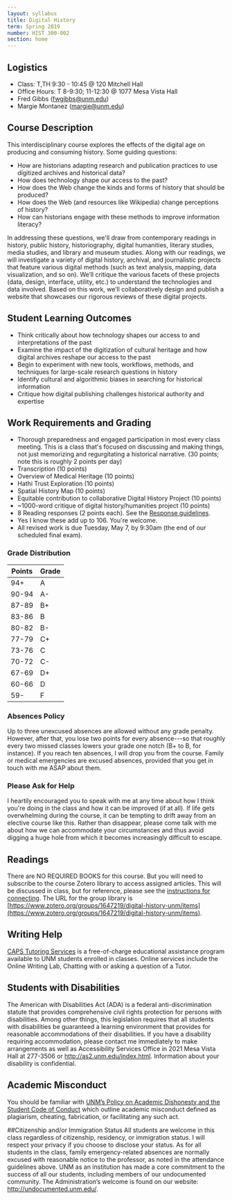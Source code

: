 ```yaml
---
layout: syllabus
title: Digital History
term: Spring 2019
number: HIST 300-002
section: home
---
```



## Logistics
- Class: T,TH 9:30 - 10:45 @ 120 Mitchell Hall
- Office Hours: T 8-9:30; 11-12:30 @ 1077 Mesa Vista Hall
- Fred Gibbs \([fwgibbs@unm.edu](mailto:fwgibbs@unm.edu)\)
- Margie Montanez \([margie@unm.edu](mailto:margie@unm.edu)\)

## Course Description
This interdisciplinary course explores the effects of the digital age on producing and consuming history. Some guiding questions:

- How are historians adapting research and publication practices to use digitized archives and historical data?
- How does technology shape our access to the past?
- How does the Web change the kinds and forms of history that should be produced?
- How does the Web (and resources like Wikipedia) change perceptions of history?
- How can historians engage with these methods to improve information literacy?

In addressing these questions, we'll draw from contemporary readings in history, public history, historiography, digital humanities, literary studies, media studies, and library and museum studies. Along with our readings, we will investigate a variety of digital history, archival, and journalistic projects that feature various digital methods (such as text analysis, mapping, data visualization, and so on). We’ll critique the various facets of these projects (data, design, interface, utility, etc.) to understand the technologies and data involved. Based on this work, we’ll collaboratively design and publish a website that showcases our rigorous reviews of these digital projects.


## Student Learning Outcomes
- Think critically about how technology shapes our access to and interpretations of the past
- Examine the impact of the digitization of cultural heritage and how digital archives reshape our access to the past
- Begin to experiment with new tools, workflows, methods, and techniques for large-scale research questions in history
- Identify cultural and algorithmic biases in searching for historical information
- Critique how digital publishing challenges historical authority and expertise

## Work Requirements and Grading
- Thorough preparedness and engaged participation in most every class meeting. This is a class that's focused on discussing and making things, not just memorizing and regurgitating a historical narrative. (30 points; note this is roughly 2 points per day)
- Transcription (10 points)
- Overview of Medical Heritage (10 points)
- Hathi Trust Exploration (10 points)
- Spatial History Map (10 points)
- Equitable contribution to collaborative Digital History Project (10 points)
- ~1000-word critique of digital history/humanities project (10 points)
- 8 Reading responses (2 points each). See the [Response guidelines](response-guidelines).
- Yes I know these add up to 106. You're welcome.
- All revised work is due Tuesday, May 7, by 9:30am (the end of our scheduled final exam).

### Grade Distribution

Points | Grade
--- | ---
94+ | A
90-94 | A-
87-89 | B+
83-86 | B
80-82 | B-
77-79 | C+
73-76 | C
70-72 | C-
67-69 | D+
60-66 | D
59- | F

### Absences Policy
Up to three unexcused absences are allowed without any grade penalty. However, after that, you lose two points for every absence---so that roughly every two missed classes lowers your grade one notch (B+ to B, for instance). If you reach ten absences, I will drop you from the course. Family or medical emergencies are excused absences, provided that you get in touch with me ASAP about them.

### Please Ask for Help
I heartily encouraged you to speak with me at any time about how I think you're doing in the class and how it can be improved (if at all). If life gets overwhelming during the course, it can be tempting to drift away from an elective course like this. Rather than disappear, please come talk with me about how we can accommodate your circumstances and thus avoid digging a huge hole from which it becomes increasingly difficult to escape.

## Readings
There are NO REQUIRED BOOKS for this course. But you will need to subscribe to the course Zotero library to access assigned articles. This will be discussed in class, but for reference, please see the [instructions for connecting](http://fredgibbs.net/courses/etc/zotero.html). The URL for the group library is [https://www.zotero.org/groups/1647219/digital-history-unm/items](https://www.zotero.org/groups/1647219/digital-history-unm/items).


## Writing Help
[CAPS Tutoring Services](http://caps.unm.edu/programs/online-tutoring/) is a free-of-charge educational assistance program available to UNM students enrolled in classes. Online services include the Online Writing Lab, Chatting with or asking a question of a Tutor.

## Students with Disabilities
The American with Disabilities Act (ADA) is a federal anti-discrimination statute that provides comprehensive civil rights protection for persons with disabilities. Among other things, this legislation requires that all students with disabilities be guaranteed a learning environment that provides for reasonable accommodations of their disabilities. If you have a disability requiring accommodation, please contact me immediately to make arrangements as well as Accessibility Services Office in 2021 Mesa Vista Hall at 277-3506 or http://as2.unm.edu/index.html. Information about your disability is confidential.

## Academic Misconduct
You should be familiar with [UNM’s Policy on Academic Dishonesty and the Student Code of Conduct](http://pathfinder.unm.edu/policies.htm#studentcode) which outline academic misconduct defined as plagiarism, cheating, fabrication, or facilitating any such act.


##Citizenship and/or Immigration Status
All students are welcome in this class regardless of citizenship, residency, or immigration status.  I will respect your privacy if you choose to disclose your status. As for all students in the class, family emergency-related absences are normally excused with reasonable notice to the professor, as noted in the attendance guidelines above.  UNM as an institution has made a core commitment to the success of all our students, including members of our undocumented community.  The Administration’s welcome is found on our website: http://undocumented.unm.edu/.
